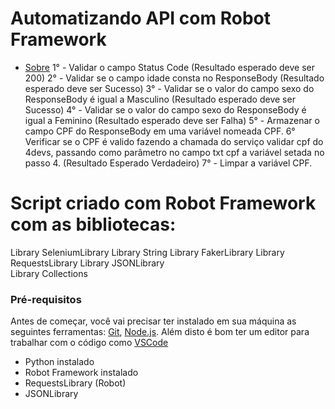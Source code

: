 # Automatizando API com Robot Framework
 <!--ts--> 
 * [Sobre](#Sobre)
 1° - Validar o campo Status Code (Resultado esperado deve ser 200)
 2° - Validar se o campo idade consta no ResponseBody (Resultado esperado deve ser Sucesso)
 3° - Validar se o valor do campo sexo do ResponseBody é igual a Masculino (Resultado esperado deve ser Sucesso)
 4° - Validar se o valor do campo sexo do ResponseBody é igual a Feminino (Resultado esperado deve ser Falha)
 5° - Armazenar o campo CPF do ResponseBody em uma variável nomeada CPF.
 6° Verificar se o CPF é valido fazendo a chamada do serviço validar cpf do 4devs, passando como parâmetro no campo txt cpf a variável setada no passo 4. (Resultado Esperado Verdadeiro)
 7° - Limpar a variável CPF.
<!--te-->
 # Script criado com Robot Framework com as bibliotecas:
  Library         SeleniumLibrary 
  Library         String
  Library         FakerLibrary
  Library         RequestsLibrary
  Library         JSONLibrary    
  Library         Collections

### Pré-requisitos

Antes de começar, você vai precisar ter instalado em sua máquina as seguintes ferramentas:
[Git](https://git-scm.com), [Node.js](https://nodejs.org/en/). 
Além disto é bom ter um editor para trabalhar com o código como [VSCode](https://code.visualstudio.com)
  * Python instalado
  * Robot Framework instalado
  * RequestsLibrary (Robot)
  * JSONLibrary

